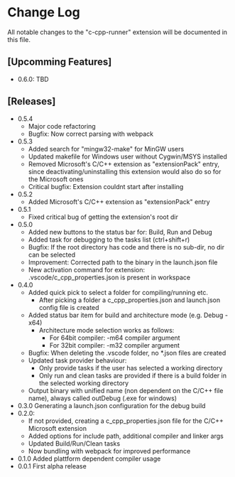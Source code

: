 # Change Log

All notable changes to the "c-cpp-runner" extension will be documented in this file.

## [Upcomming Features]

- 0.6.0: TBD

## [Releases]

- 0.5.4
  - Major code refactoring
  - Bugfix: Now correct parsing with webpack
- 0.5.3
  - Added search for "mingw32-make" for MinGW users
  - Updated makefile for Windows user without Cygwin/MSYS installed
  - Removed Microsoft's C/C++ extension as "extensionPack" entry, since deactivating/uninstalling this extension would also do so for the Microsoft ones
  - Critical bugfix: Extension couldnt start after installing
- 0.5.2
  - Added Microsoft's C/C++ extension as "extensionPack" entry
- 0.5.1
  - Fixed critical bug of getting the extension's root dir
- 0.5.0
  - Added new buttons to the status bar for: Build, Run and Debug
  - Added task for debugging to the tasks list (ctrl+shift+r)
  - Bugfix: If the root directory has code and there is no sub-dir, no dir can be selected
  - Improvement: Corrected path to the binary in the launch.json file
  - New activation command for extension: .vscode/c_cpp_properties.json is present in workspace
- 0.4.0
  - Added quick pick to select a folder for compiling/running etc.
    - After picking a folder a c_cpp_properties.json and launch.json config file is created
  - Added status bar item for build and architecture mode (e.g. Debug - x64)
    - Architecture mode selection works as follows:
      - For 64bit compiler: -m64 compiler argument
      - For 32bit compiler: -m32 compiler argument
  - Bugfix: When deleting the .vscode folder, no *.json files are created
  - Updated task provider behaviour:
    - Only provide tasks if the user has selected a working directory
    - Only run and clean tasks are provided if there is a build folder in the selected working directory
  - Output binary with unified name (non dependent on the C/C++ file name), always called outDebug (.exe for windows)
- 0.3.0 Generating a launch.json configuration for the debug build
- 0.2.0:
  - If not provided, creating a c_cpp_properties.json file for the C/C++ Microsoft extension
  - Added options for include path, additional compiler and linker args
  - Updated Build/Run/Clean tasks
  - Now bundling with webpack for improved performance
- 0.1.0 Added plattform dependent compiler usage
- 0.0.1 First alpha release
